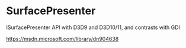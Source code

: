 SurfacePresenter
================

ISurfacePresenter API with D3D9 and D3D10/11, and contrasts with GDI

https://msdn.microsoft.com/library/dn904638